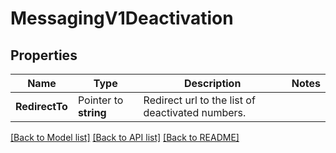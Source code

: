# MessagingV1Deactivation

## Properties

Name | Type | Description | Notes
------------ | ------------- | ------------- | -------------
**RedirectTo** | Pointer to **string** | Redirect url to the list of deactivated numbers. |

[[Back to Model list]](../README.md#documentation-for-models) [[Back to API list]](../README.md#documentation-for-api-endpoints) [[Back to README]](../README.md)


